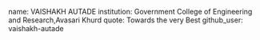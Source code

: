 name: VAISHAKH AUTADE 
institution: Government College of Engineering and Research,Avasari Khurd 
quote: Towards the very Best 
github_user: vaishakh-autade
